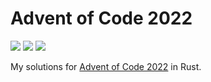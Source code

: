 # Advent of Code 2022
![](https://img.shields.io/badge/day%20📅-06-blue)
![](https://img.shields.io/badge/stars%20⭐-12-yellow)
![](https://img.shields.io/badge/days%20completed-06-red)

My solutions for [Advent of Code 2022](https://adventofcode.com/) in Rust. 
